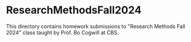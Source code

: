 # ResearchMethodsFall2024

This directory contains homework submissions to "Research Methods Fall 2024" class taught by Prof. Bo Cogwill at CBS.
